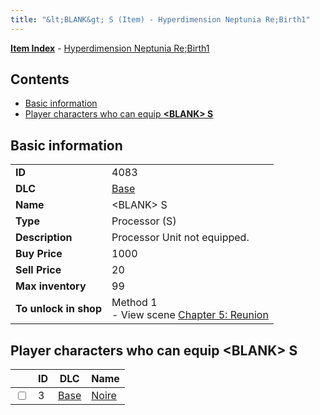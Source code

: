 ```yaml
---
title: "&lt;BLANK&gt; S (Item) - Hyperdimension Neptunia Re;Birth1"
---
```


[**Item Index**](/neptunia/rb1/item/index.html) - [Hyperdimension Neptunia Re;Birth1](/neptunia/rb1)

## Contents

- [Basic information](#basic-information)
- [Player characters who can equip **&lt;BLANK&gt; S**](#player-characters-who-can-equip-blank-s)

## Basic information

|   |   |
| -- | -- |
| **ID** | 4083 |
| **DLC** | [Base](/neptunia/rb1/dlc/1-base.html) |
| **Name** | &lt;BLANK&gt; S |
| **Type** | Processor (S) |
| **Description** | Processor Unit not equipped. |
| **Buy Price** | 1000 |
| **Sell Price** | 20 |
| **Max inventory** | 99 |
| **To unlock in shop** | Method 1<br />- View scene [Chapter 5: Reunion](/neptunia/rb1/scene/1-503-chapter-5-reunion.html) |

## Player characters who can equip **&lt;BLANK&gt; S**

|    | ID | DLC | Name |
| -- | -- | --- | ---- |
| <input type="checkbox" id="rb1-player-1-3" class="trackbox" /> | 3 | [Base](/neptunia/rb1/dlc/1-base.html) | [Noire](/neptunia/rb1/player/1-3-noire.html) |